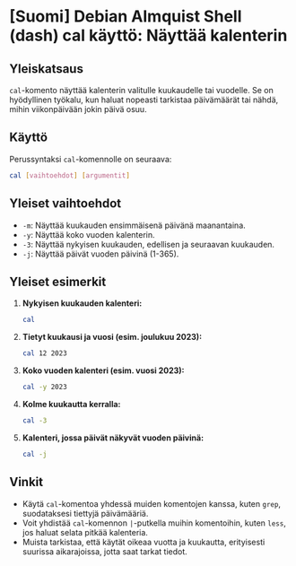 # [Suomi] Debian Almquist Shell (dash) cal käyttö: Näyttää kalenterin

## Yleiskatsaus
`cal`-komento näyttää kalenterin valitulle kuukaudelle tai vuodelle. Se on hyödyllinen työkalu, kun haluat nopeasti tarkistaa päivämäärät tai nähdä, mihin viikonpäivään jokin päivä osuu.

## Käyttö
Perussyntaksi `cal`-komennolle on seuraava:

```bash
cal [vaihtoehdot] [argumentit]
```

## Yleiset vaihtoehdot
- `-m`: Näyttää kuukauden ensimmäisenä päivänä maanantaina.
- `-y`: Näyttää koko vuoden kalenterin.
- `-3`: Näyttää nykyisen kuukauden, edellisen ja seuraavan kuukauden.
- `-j`: Näyttää päivät vuoden päivinä (1-365).

## Yleiset esimerkit
1. **Nykyisen kuukauden kalenteri:**
   ```bash
   cal
   ```

2. **Tietyt kuukausi ja vuosi (esim. joulukuu 2023):**
   ```bash
   cal 12 2023
   ```

3. **Koko vuoden kalenteri (esim. vuosi 2023):**
   ```bash
   cal -y 2023
   ```

4. **Kolme kuukautta kerralla:**
   ```bash
   cal -3
   ```

5. **Kalenteri, jossa päivät näkyvät vuoden päivinä:**
   ```bash
   cal -j
   ```

## Vinkit
- Käytä `cal`-komentoa yhdessä muiden komentojen kanssa, kuten `grep`, suodataksesi tiettyjä päivämääriä.
- Voit yhdistää `cal`-komennon `|`-putkella muihin komentoihin, kuten `less`, jos haluat selata pitkää kalenteria.
- Muista tarkistaa, että käytät oikeaa vuotta ja kuukautta, erityisesti suurissa aikarajoissa, jotta saat tarkat tiedot.